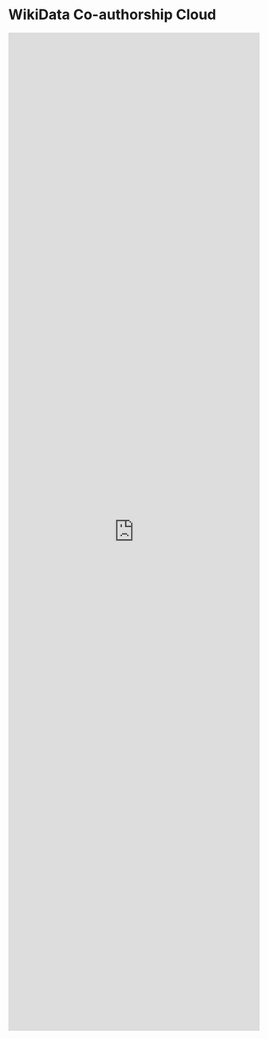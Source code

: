 # WikiData Co-authorship Cloud

<iframe style="width: 100%; height: 50vh; border: none;" src="https://query.wikidata.org/embed.html#%23%20tool%3A%20scholia%0A%23defaultView%3AGraph%0APREFIX%20target%3A%20%3Chttp%3A%2F%2Fwww.wikidata.org%2Fentity%2FQ30513172%3E%0A%0A%23%20Egocentric%20co-author%20graph%20for%20an%20author%0ASELECT%20%3Fauthor1%20%3Fauthor1Label%20%3Frgb%20%3Fauthor2%20%3Fauthor2Label%0AWITH%20%7B%0A%20%20SELECT%20(COUNT(%3Fwork)%20AS%20%3Fcount)%20%3Fauthor1%20%3Fauthor2%20WHERE%20%7B%0A%20%20%20%20%23%20Find%20co-authors%0A%20%20%20%20%3Fwork%20wdt%3AP50%20target%3A%2C%20%3Fauthor1%2C%20%3Fauthor2%20.%0A%0A%20%20%20%20%23%20Filtering%20%0A%20%20%20%20%23%20Only%20journal%20and%20conference%20articles%2C%20books%2C%20not%20(yet%3F)%20software%0A%20%20%20%20%23%20VALUES%20%3Fpublication_type%20%7B%20wd%3AQ13442814%20wd%3AQ571%20wd%3AQ26973022%7D%20%20%0A%20%20%20%20%23%20%3Fwork%20wdt%3AP31%20%3Fpublication_type%20.%0A%20%20%7D%0A%20%20GROUP%20BY%20%3Fauthor1%20%3Fauthor2%0A%20%20ORDER%20BY%20DESC(%3Fcount)%0A%20%20%20%20%20%20%20%20%20%20%20%20%20%20%20%20%20%20%20%20%0A%20%20%23%20Limit%20the%20size%20of%20the%20graph%2C%20to%20avoid%20overburdening%20the%20browser%0A%20%20LIMIT%201000%0A%7D%20AS%20%25authors%0AWITH%20%7B%0A%20%20SELECT%20%3Fauthor1%20%3Fauthor2%20%3Frgb%20WHERE%20%7B%0A%20%20%20%20INCLUDE%20%25authors%0A%20%20%20%20%0A%20%20%20%20%23%20Exclude%20self-links%0A%20%20%20%20FILTER%20(%3Fauthor1%20!%3D%20%3Fauthor2)%0A%20%20%20%20%0A%20%20%20%20%23%20Color%20according%20to%20gender%0A%20%20%20%20OPTIONAL%20%7B%0A%20%20%20%20%20%20%3Fauthor1%20wdt%3AP21%20%3Fgender1%20.%20%0A%20%20%20%20%20%20BIND(%20IF(%3Fgender1%20%3D%20wd%3AQ6581097%2C%20%223182BD%22%2C%20%22E6550D%22)%20AS%20%3Frgb)%0A%20%20%20%20%7D%0A%20%20%7D%0A%7D%20AS%20%25result%0AWHERE%20%7B%0A%20%20INCLUDE%20%25result%0A%20%20%23%20Label%20the%20results%20%0A%20%20SERVICE%20wikibase%3Alabel%20%7B%20bd%3AserviceParam%20wikibase%3Alanguage%20%22en%2Cfr%2Cde%2Cru%2Ces%2Czh%2Cjp%22.%20%7D%0A%7D" referrerpolicy="origin" sandbox="allow-scripts allow-same-origin allow-popups"></iframe>